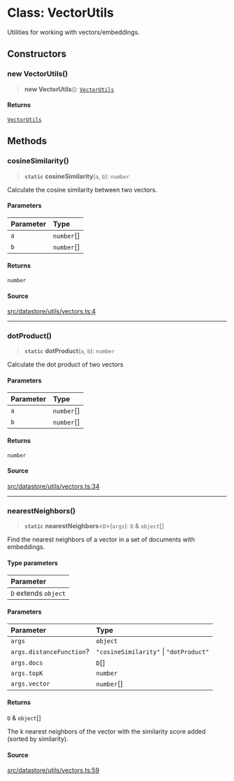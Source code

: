 # Class: VectorUtils

Utilities for working with vectors/embeddings.

## Constructors

### new VectorUtils()

> **new VectorUtils**(): [`VectorUtils`](VectorUtils.md)

#### Returns

[`VectorUtils`](VectorUtils.md)

## Methods

### cosineSimilarity()

> **`static`** **cosineSimilarity**(`a`, `b`): `number`

Calculate the cosine similarity between two vectors.

#### Parameters

| Parameter | Type |
| :------ | :------ |
| `a` | `number`[] |
| `b` | `number`[] |

#### Returns

`number`

#### Source

[src/datastore/utils/vectors.ts:4](https://github.com/dexaai/llm-tools/blob/5a38bb8/src/datastore/utils/vectors.ts#L4)

***

### dotProduct()

> **`static`** **dotProduct**(`a`, `b`): `number`

Calculate the dot product of two vectors

#### Parameters

| Parameter | Type |
| :------ | :------ |
| `a` | `number`[] |
| `b` | `number`[] |

#### Returns

`number`

#### Source

[src/datastore/utils/vectors.ts:34](https://github.com/dexaai/llm-tools/blob/5a38bb8/src/datastore/utils/vectors.ts#L34)

***

### nearestNeighbors()

> **`static`** **nearestNeighbors**\<`D`\>(`args`): `D` & `object`[]

Find the nearest neighbors of a vector in a set of documents with embeddings.

#### Type parameters

| Parameter |
| :------ |
| `D` extends `object` |

#### Parameters

| Parameter | Type |
| :------ | :------ |
| `args` | `object` |
| `args.distanceFunction`? | `"cosineSimilarity"` \| `"dotProduct"` |
| `args.docs` | `D`[] |
| `args.topK` | `number` |
| `args.vector` | `number`[] |

#### Returns

`D` & `object`[]

The k nearest neighbors of the vector with the similarity score added (sorted by similarity).

#### Source

[src/datastore/utils/vectors.ts:59](https://github.com/dexaai/llm-tools/blob/5a38bb8/src/datastore/utils/vectors.ts#L59)
